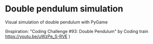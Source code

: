 # Double pendulum simulation
Visual simulation of double pendulum with PyGame

(Inspiration: "Coding Challenge #93: Double Pendulum" by Coding train https://youtu.be/uWzPe_S-RVE )
